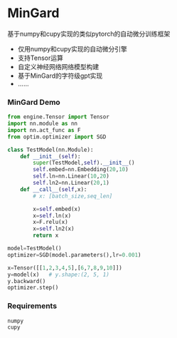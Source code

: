 # MinGard

基于numpy和cupy实现的类似pytorch的自动微分训练框架

- 仅用numpy和cupy实现的自动微分引擎
- 支持Tensor运算
- 自定义神经网络网络模型构建
- 基于MinGard的字符级gpt实现
- ......



### MinGard Demo

~~~python
from engine.Tensor import Tensor
import nn.module as nn
import nn.act_func as F
from optim.optimizer import SGD

class TestModel(nn.Module):
    def __init__(self):
        super(TestModel,self).__init__()
        self.embed=nn.Embedding(20,10) 
        self.ln=nn.Linear(10,20)
        self.ln2=nn.Linear(20,1)
    def __call__(self,x):
        # x: [batch_size,seq_len]

        x=self.embed(x)
        x=self.ln(x) 
        x=F.relu(x)
        x=self.ln2(x)
        return x

model=TestModel()
optimizer=SGD(model.parameters(),lr=0.001)

x=Tensor([[1,2,3,4,5],[6,7,8,9,10]])
y=model(x)   # y.shape:(2, 5, 1)
y.backward()
optimizer.step()
~~~

### Requirements

~~~
numpy
cupy
~~~

